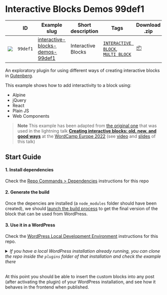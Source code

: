 # Interactive Blocks Demos 99def1

<!-- Please, do not remove these @TABLE EXAMPLES BEGIN and @TABLE EXAMPLES END comments or modify the table inside. This table is automatically generated from the data at data/examples.json and data/tags.json -->
<!-- @TABLE EXAMPLES BEGIN -->
|                                               | ID       | Example slug                                                                                                                                            | Short description  | Tags                                                                                                                                                                                                                             | Download .zip                                                                                                                                                                                                                                                                         | Live Demo                                                                                                                                                                                                                                                                                                                                                                                                                                                                                                                                                                                                                                                                                                                                                                                                                                                                                                     |
| --------------------------------------------- | -------- | ------------------------------------------------------------------------------------------------------------------------------------------------------- | ------------------ | -------------------------------------------------------------------------------------------------------------------------------------------------------------------------------------------------------------------------------- | ------------------------------------------------------------------------------------------------------------------------------------------------------------------------------------------------------------------------------------------------------------------------------------- | ------------------------------------------------------------------------------------------------------------------------------------------------------------------------------------------------------------------------------------------------------------------------------------------------------------------------------------------------------------------------------------------------------------------------------------------------------------------------------------------------------------------------------------------------------------------------------------------------------------------------------------------------------------------------------------------------------------------------------------------------------------------------------------------------------------------------------------------------------------------------------------------------------------- |
| ![](https://placehold.co/15x15/99def1/99def1) | `99def1` | [interactive-blocks-demos-99def1](https://github.com/wordpress-juanmaguitar/wp-block-development-examples/tree/trunk/plugins/interactive-blocks-demos-99def1) | Interactive Blocks | [`INTERACTIVE BLOCK`](https://github.com/wordpress-juanmaguitar/wp-block-development-examples/tree/trunk#interactive-block), [`MULTI BLOCK`](https://github.com/wordpress-juanmaguitar/wp-block-development-examples/tree/trunk#multi-block) | [📦](https://raw.githubusercontent.com/wordpress-juanmaguitar/wp-block-development-examples/deploy/zips/interactive-blocks-demos-99def1.zip "Install the plugin using this zip and activate it. Then use the ID of the block (99def1) to find it and add it to a post to see it in action") | [![](https://raw.githubusercontent.com/wordpress-juanmaguitar/wp-block-development-examples/trunk/assets/icon-wp.svg)](https://playground.wordpress.net/#%7B%22landingPage%22:%22/wp-admin/plugins.php%22,%22steps%22:%5B%7B%22step%22:%22login%22,%22username%22:%22admin%22,%22password%22:%22password%22%7D,%7B%22step%22:%22mkdir%22,%22path%22:%22/downloads%22%7D,%7B%22step%22:%22writeFile%22,%22path%22:%22/downloads/plugin.zip%22,%22data%22:%7B%22resource%22:%22url%22,%22url%22:%22https://raw.githubusercontent.com/wordpress-juanmaguitar/wp-block-development-examples/deploy/zips/interactive-blocks-demos-99def1.zip%22,%22caption%22:%22Downloading%20plugin...%22%7D%7D,%7B%22step%22:%22installPlugin%22,%22pluginZipFile%22:%7B%22resource%22:%22vfs%22,%22path%22:%22/downloads/plugin.zip%22%7D%7D%5D%7D "Use the ID of the block (99def1) to find it and add it to a post to see it in action") |
<!-- @TABLE EXAMPLES END -->

An exploratory plugin for using different ways of creating interactive blocks in [Gutenberg](https://github.com/WordPress/gutenberg).


This example shows how to add interactivity to a block using:
- Alpine
- jQuery
- React
- Plain JS
- Web Components

> **Note**
> This example has been adapted from [the original one](https://github.com/wordpress-juanmaguitar/interactive-blocks-demos) that was used in the lightning talk **[Creating interactive blocks: old, new, and good ways](https://europe.wordcamp.org/2022/session/lightning-talks/)** at the [WordCamp Europe 2022](https://europe.wordcamp.org/2022/) (see [video](https://www.youtube.com/watch?v=91anxAgQGJw&t=15939s) and [slides](https://github.com/wordpress-juanmaguitar/wp-block-development-examples/blob/trunk/plugins/interactive-blocks-demos-99def1/assets/interactive-blocks-talk-slides.pdf) of this talk)




## Start Guide

#### 1. Install dependencies

Check the [Repo Commands > Dependencies](../../DEVELOPMENT.md#dependencies) instructions for this repo

#### 2. Generate the build 

Once the depencies are installed (a `node_modules` folder should have been created), we should [launch the build process](../../DEVELOPMENT.md#build-process) to get the final version of the block that can be used from WordPress. 

#### 3. Use it in a WordPress

Check the [WordPress Local Development Environment](../../DEVELOPMENT.md#wordpress-local-development-environment) instructions for this repo.

<details>
  <summary><em>If you have a local WordPress installation already running, you can clone the repo inside the <code>plugins</code> folder of that installation and check the example there</em></summary>
<br>  
<p>If you do that, you'll need to do the following</p>
<ul>
<li>Remove any <code>node_modules</code> folder inside this folder</li>
<li>Run <code>npm install</code> to install the dependencies</li>
<li>Run <code>npm build</code> to generate the "build" version of the blocks</li>
<li>Activate the plugin in your own WordPress installation</li>
<ul>
</details>
<br>  

At this point you should be able to insert the custom blocks into any post (after activating the plugin) of your WordPress installation, and see how it behaves in the frontend when published.


